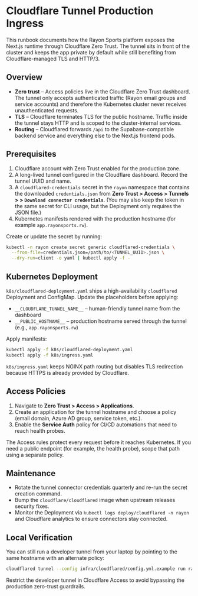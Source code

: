 # Cloudflare Tunnel Production Ingress

This runbook documents how the Rayon Sports platform exposes the Next.js runtime through Cloudflare Zero Trust. The tunnel sits in front of the cluster and keeps the app private by default while still benefiting from Cloudflare-managed TLS and HTTP/3.

## Overview

- **Zero trust** – Access policies live in the Cloudflare Zero Trust dashboard. The tunnel only accepts authenticated traffic (Rayon email groups and service accounts) and therefore the Kubernetes cluster never receives unauthenticated requests.
- **TLS** – Cloudflare terminates TLS for the public hostname. Traffic inside the tunnel stays HTTP and is scoped to the cluster-internal services.
- **Routing** – Cloudflared forwards `/api` to the Supabase-compatible backend service and everything else to the Next.js frontend pods.

## Prerequisites

1. Cloudflare account with Zero Trust enabled for the production zone.
2. A long-lived tunnel configured in the Cloudflare dashboard. Record the tunnel UUID and name.
3. A `cloudflared-credentials` secret in the `rayon` namespace that contains the downloaded `credentials.json` from **Zero Trust > Access > Tunnels > <tunnel name> > `Download connector credentials`**. (You may also keep the token in the same secret for CLI usage, but the Deployment only requires the JSON file.)
4. Kubernetes manifests rendered with the production hostname (for example `app.rayonsports.rw`).

Create or update the secret by running:

```bash
kubectl -n rayon create secret generic cloudflared-credentials \
  --from-file=credentials.json=/path/to/<TUNNEL_UUID>.json \
  --dry-run=client -o yaml | kubectl apply -f -
```

## Kubernetes Deployment

`k8s/cloudflared-deployment.yaml` ships a high-availability `cloudflared` Deployment and ConfigMap. Update the placeholders before applying:

- `__CLOUDFLARE_TUNNEL_NAME__` – human-friendly tunnel name from the dashboard
- `__PUBLIC_HOSTNAME__` – production hostname served through the tunnel (e.g., `app.rayonsports.rw`)

Apply manifests:

```bash
kubectl apply -f k8s/cloudflared-deployment.yaml
kubectl apply -f k8s/ingress.yaml
```

`k8s/ingress.yaml` keeps NGINX path routing but disables TLS redirection because HTTPS is already provided by Cloudflare.

## Access Policies

1. Navigate to **Zero Trust > Access > Applications**.
2. Create an application for the tunnel hostname and choose a policy (email domain, Azure AD group, service token, etc.).
3. Enable the **Service Auth** policy for CI/CD automations that need to reach health probes.

The Access rules protect every request before it reaches Kubernetes. If you need a public endpoint (for example, the health probe), scope that path using a separate policy.

## Maintenance

- Rotate the tunnel connector credentials quarterly and re-run the secret creation command.
- Bump the `cloudflare/cloudflared` image when upstream releases security fixes.
- Monitor the Deployment via `kubectl logs deploy/cloudflared -n rayon` and Cloudflare analytics to ensure connectors stay connected.

## Local Verification

You can still run a developer tunnel from your laptop by pointing to the same hostname with an alternate policy:

```bash
cloudflared tunnel --config infra/cloudflared/config.yml.example run rayon-dev
```

Restrict the developer tunnel in Cloudflare Access to avoid bypassing the production zero-trust guardrails.
